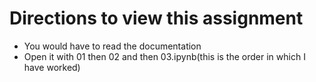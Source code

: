 # Directions to view this assignment

- You would have to read the documentation
- Open it with 01 then 02 and then 03.ipynb(this is the order in which I have worked)
